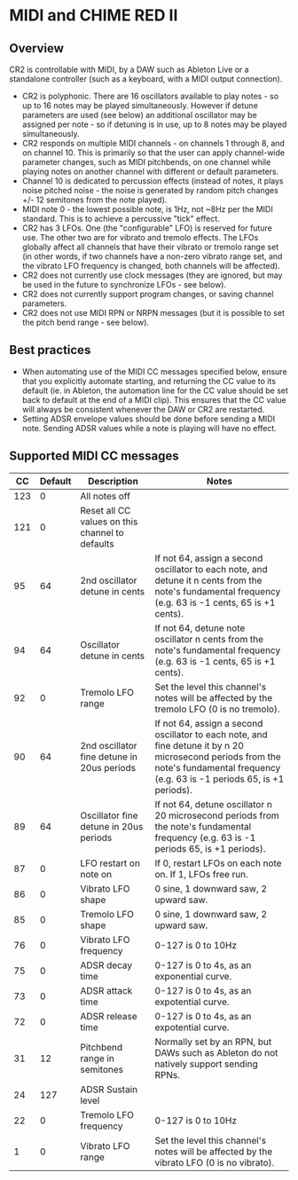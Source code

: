 # MIDI and CHIME RED II

## Overview

CR2 is controllable with MIDI, by a DAW such as Ableton Live or a standalone controller (such as a keyboard, with a MIDI output connection).

* CR2 is polyphonic. There are 16 oscillators available to play notes - so up to 16 notes may be played simultaneously. However if detune parameters are used (see below) an additional oscillator may be assigned per note - so if detuning is in use, up to 8 notes may be played simultaneously.
* CR2 responds on multiple MIDI channels - on channels 1 through 8, and on channel 10. This is primarily so that the user can apply channel-wide parameter changes, such as MIDI pitchbends, on one channel while playing notes on another channel with different or default parameters.
* Channel 10 is dedicated to percussion effects (instead of notes, it plays noise pitched noise - the noise is generated by random pitch changes +/- 12 semitones from the note played).
* MIDI note 0 - the lowest possible note, is 1Hz, not ~8Hz per the MIDI standard. This is to achieve a percussive "tick" effect.
* CR2 has 3 LFOs. One (the "configurable" LFO) is reserved for future use. The other two are for vibrato and tremolo effects. The LFOs globally affect all channels that have their vibrato or tremolo range set (in other words, if two channels have a non-zero vibrato range set, and the vibrato LFO frequency is changed, both channels will be affected).
* CR2 does not currently use clock messages (they are ignored, but may be used in the future to synchronize LFOs - see below).
* CR2 does not currently support program changes, or saving channel parameters.
* CR2 does not use MIDI RPN or NRPN messages (but it is possible to set the pitch bend range - see below).

## Best practices

* When automating use of the MIDI CC messages specified below, ensure that you explicitly automate starting, and returning the CC value to its default (ie. in Ableton, the automation line for the CC value should be set back to default at the end of a MIDI clip). This ensures that the CC value will always be consistent whenever the DAW or CR2 are restarted.
* Setting ADSR envelope values should be done before sending a MIDI note. Sending ADSR values while a note is playing will have no effect.

## Supported MIDI CC messages

| CC  | Default | Description | Notes
| --- | --- | --- | ---
|123|0|All notes off|
|121|0|Reset all CC values on this channel to defaults|
|95|64|2nd oscillator detune in cents|If not 64, assign a second oscillator to each note, and detune it n cents from the note's fundamental frequency (e.g. 63 is -1 cents, 65 is +1 cents).
|94|64|Oscillator detune in cents|If not 64, detune note oscillator n cents from the note's fundamental frequency (e.g. 63 is -1 cents, 65 is +1 cents).
|92|0|Tremolo LFO range|Set the level this channel's notes will be affected by the tremolo LFO (0 is no tremolo).
|90|64|2nd oscillator fine detune in 20us periods|If not 64, assign a second oscillator to each note, and fine detune it by n 20 microsecond periods from the note's fundamental frequency (e.g. 63 is -1 periods 65, is +1 periods).
|89|64|Oscillator fine detune in 20us periods|If not 64, detune oscillator n 20 microsecond periods from the note's fundamental frequency (e.g. 63 is -1 periods 65, is +1 periods).
|87|0|LFO restart on note on|If 0, restart LFOs on each note on. If 1, LFOs free run.
|86|0|Vibrato LFO shape| 0 sine, 1 downward saw, 2 upward saw.
|85|0|Tremolo LFO shape| 0 sine, 1 downward saw, 2 upward saw.
|76|0|Vibrato LFO frequency| 0-127 is 0 to 10Hz
|75|0|ADSR decay time| 0-127 is 0 to 4s, as an exponential curve.
|73|0|ADSR attack time| 0-127 is 0 to 4s, as an expotential curve.
|72|0|ADSR release time| 0-127 is 0 to 4s, as an expotential curve.
|31|12|Pitchbend range in semitones| Normally set by an RPN, but DAWs such as Ableton do not natively support sending RPNs.
|24|127|ADSR Sustain level|
|22|0|Tremolo LFO frequency| 0-127 is 0 to 10Hz
|1|0|Vibrato LFO range|Set the level this channel's notes will be affected by the vibrato LFO (0 is no vibrato).






